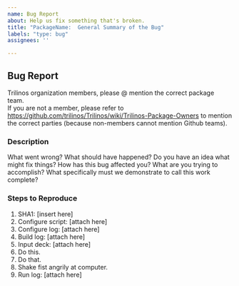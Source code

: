 ```yaml
---
name: Bug Report
about: Help us fix something that's broken.
title: "PackageName:  General Summary of the Bug"
labels: "type: bug"
assignees: ''

---
```


## Bug Report
Trilinos organization members, please @ mention the correct package team.  
If you are not a member, please refer to https://github.com/trilinos/Trilinos/wiki/Trilinos-Package-Owners to mention the correct parties (because non-members cannot mention Github teams).

### Description
What went wrong?  What should have happened?  Do you have an idea what might
fix things?  How has this bug affected you?  What are you trying to accomplish?
What specifically must we demonstrate to call this work complete?

### Steps to Reproduce
1. SHA1:  [insert here]
1. Configure script:  [attach here]
1. Configure log:  [attach here]
1. Build log:  [attach here]
1. Input deck:  [attach here]
1. Do this.
1. Do that.
1. Shake fist angrily at computer.
1. Run log:  [attach here]
